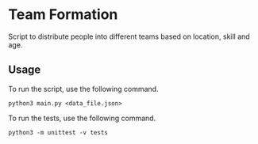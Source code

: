 # Team Formation

Script to distribute people into different teams based on location, skill and age. 

## Usage
To run the script, use the following command. 

`python3 main.py <data_file.json>`

To run the tests, use the following command. 

`python3 -m unittest -v tests` 